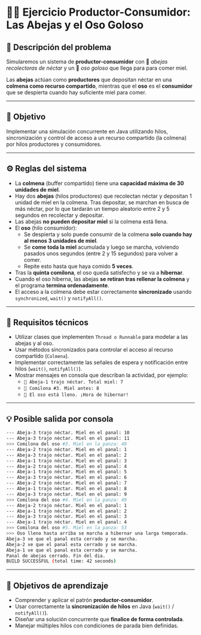 # 🐝🍯 Ejercicio Productor-Consumidor: Las Abejas y el Oso Goloso

## 🧩 Descripción del problema

Simularemos un sistema de **productor-consumidor**  con 🐝 *abejas recolectoras de néctar* y un 🧸 *oso goloso* que llega para para comer miel.

Las **abejas** actúan como **productores** que depositan néctar en una **colmena como recurso compartido**, mientras que el **oso** es el **consumidor** que se despierta cuando hay suficiente miel para comer.

---

## 🎯 Objetivo

Implementar una simulación concurrente en Java utilizando hilos, sincronización y control de acceso a un recurso compartido (la colmena) por hilos productores y consumidores.

---
## ⚙️ Reglas del sistema

- La **colmena** (buffer compartido) tiene una **capacidad máxima de 30 unidades de miel**.
- Hay dos **abejas** (hilos productores) que recolectan néctar y depositan 1 unidad de miel en la colmena. Tras depositar, se marchan en busca de más néctar, por lo que tardarán un tiempo aleatorio entre 2 y 5 segundos en recolectar y depositar.
- Las abejas **no pueden depositar miel** si la colmena está llena.
- El **oso** (hilo consumidor):
  - Se despierta y solo puede consumir de la colmena **solo cuando hay al menos 3 unidades de miel**.
  - Se **come toda la miel** acumulada y luego se marcha, volviendo pasados unos segundos (entre 2 y 15 segundos) para volver a comer.
  - Repite esto hasta que haya comido **5 veces**.
- Tras la **quinta comilona**, el oso queda satisfecho y se va a **hibernar**.
- Cuando el oso hiberna, las abejas **se retiran tras rellenar la colmena** y el programa **termina ordenadamente**.
- El acceso a la colmena debe estar correctamente **sincronizado** usando `synchronized`, `wait()` y `notifyAll()`.

---

## 🧪 Requisitos técnicos

- Utilizar clases que implementen `Thread o Runnable` para modelar a las abejas y al oso.
- Usar métodos sincronizados para controlar el acceso al recurso compartido (`Colmena`).
- Implementar correctamente las señales de espera y notificación entre hilos (`wait()`, `notifyAll()`).
- Mostrar mensajes en consola que describan la actividad, por ejemplo:
  - `🐝 Abeja-1 trajo néctar. Total miel: 7`
  - `🧸 Comilona #3. Miel antes: 8`
  - `🧸 El oso está lleno. ¡Hora de hibernar!`

---

## 💡 Posible salida por consola
```bash
--- Abeja-3 trajo néctar. Miel en el panal: 10
--- Abeja-3 trajo néctar. Miel en el panal: 11
>>> Comilona del oso #3. Miel en la panza: 40
--- Abeja-2 trajo néctar. Miel en el panal: 1
--- Abeja-3 trajo néctar. Miel en el panal: 2
--- Abeja-1 trajo néctar. Miel en el panal: 3
--- Abeja-2 trajo néctar. Miel en el panal: 4
--- Abeja-1 trajo néctar. Miel en el panal: 5
--- Abeja-3 trajo néctar. Miel en el panal: 6
--- Abeja-2 trajo néctar. Miel en el panal: 7
--- Abeja-1 trajo néctar. Miel en el panal: 8
--- Abeja-3 trajo néctar. Miel en el panal: 9
>>> Comilona del oso #4. Miel en la panza: 49
--- Abeja-2 trajo néctar. Miel en el panal: 1
--- Abeja-1 trajo néctar. Miel en el panal: 2
--- Abeja-3 trajo néctar. Miel en el panal: 3
--- Abeja-1 trajo néctar. Miel en el panal: 4
>>> Comilona del oso #5. Miel en la panza: 53
>>> Oso lleno hasta arriba se marcha a hibernar una larga temporada.
Abeja-3 ve que el panal esta cerrado y se marcha.
Abeja-2 ve que el panal esta cerrado y se marcha.
Abeja-1 ve que el panal esta cerrado y se marcha.
Panal de abejas cerrado. Fin del dia.
BUILD SUCCESSFUL (total time: 42 seconds)
```
---

## 🧠 Objetivos de aprendizaje

- Comprender y aplicar el patrón **productor-consumidor**.
- Usar correctamente la **sincronización de hilos** en Java (`wait()` / `notifyAll()`).
- Diseñar una solución concurrente que **finalice de forma controlada**.
- Manejar múltiples hilos con condiciones de parada bien definidas.